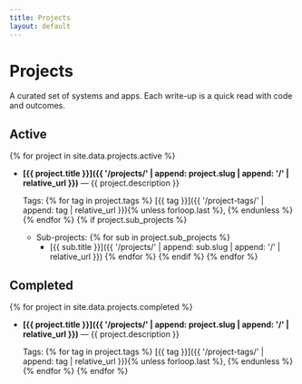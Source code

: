```yaml
---
title: Projects
layout: default
---
```


# Projects

A curated set of systems and apps. Each write-up is a quick read with code and outcomes.

## Active
{% for project in site.data.projects.active %}
- **[{{ project.title }}]({{ '/projects/' | append: project.slug | append: '/' | relative_url }})** — {{ project.description }}
  
  Tags:
  {% for tag in project.tags %}
  [{{ tag }}]({{ '/project-tags/' | append: tag | relative_url }}){% unless forloop.last %}, {% endunless %}
  {% endfor %}
  {% if project.sub_projects %}
  - Sub-projects:
    {% for sub in project.sub_projects %}
    - [{{ sub.title }}]({{ '/projects/' | append: sub.slug | append: '/' | relative_url }})
    {% endfor %}
  {% endif %}
{% endfor %}

## Completed
{% for project in site.data.projects.completed %}
- **[{{ project.title }}]({{ '/projects/' | append: project.slug | append: '/' | relative_url }})** — {{ project.description }}
  
  Tags:
  {% for tag in project.tags %}
  [{{ tag }}]({{ '/project-tags/' | append: tag | relative_url }}){% unless forloop.last %}, {% endunless %}
  {% endfor %}
{% endfor %}
